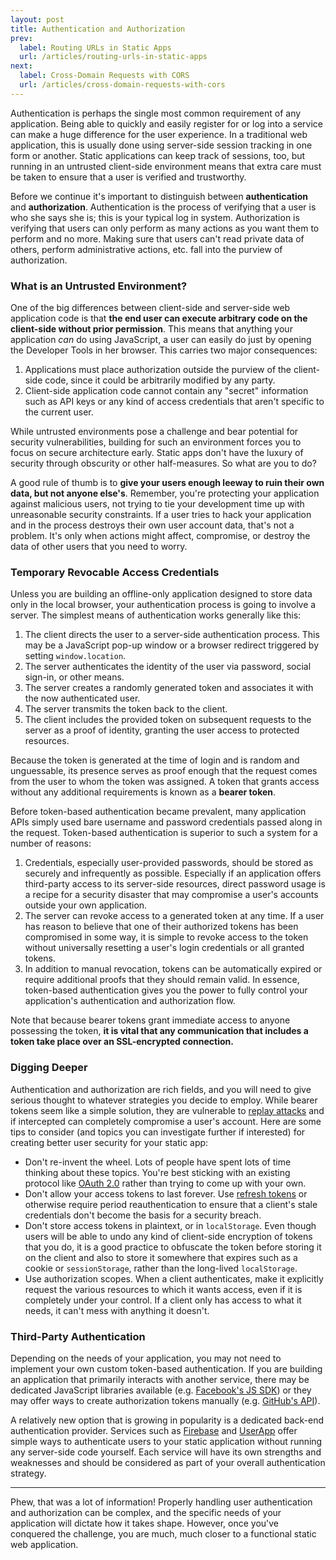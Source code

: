 ```yaml
---
layout: post
title: Authentication and Authorization
prev:
  label: Routing URLs in Static Apps
  url: /articles/routing-urls-in-static-apps
next:
  label: Cross-Domain Requests with CORS
  url: /articles/cross-domain-requests-with-cors
---
```


Authentication is perhaps the single most common requirement of any application. Being able to
quickly and easily register for or log into a service can make a huge difference for the user
experience. In a traditional web application, this is usually done using server-side session
tracking in one form or another. Static applications can keep track of sessions, too, but running
in an untrusted client-side environment means that extra care must be taken to ensure that a
user is verified and trustworthy.

Before we continue it's important to distinguish between **authentication** and **authorization**.
Authentication is the process of verifying that a user is who she says she is; this is your typical
log in system. Authorization is verifying that users can only perform as many actions as you want
them to perform and no more. Making sure that users can't read private data of others, perform
administrative actions, etc. fall into the purview of authorization.

### What is an Untrusted Environment?

One of the big differences between client-side and server-side web application code is that
**the end user can execute arbitrary code on the client-side without prior permission**. This
means that anything your application *can* do using JavaScript, a user can easily do just by
opening the Developer Tools in her browser. This carries two major consequences:

1. Applications must place authorization outside the purview of the client-side code, since it
   could be arbitrarily modified by any party.
2. Client-side application code cannot contain any "secret" information such as API keys or
   any kind of access credentials that aren't specific to the current user.

While untrusted environments pose a challenge and bear potential for security vulnerabilities,
building for such an environment forces you to focus on secure architecture early. Static apps don't have the
luxury of security through obscurity or other half-measures. So what are you to do?

A good rule of thumb is to **give your users enough leeway to ruin their own data, but not anyone
else's**. Remember, you're protecting your application against malicious users, not trying to tie
your development time up with unreasonable security constraints. If a user tries to hack your application and
in the process destroys their own user account data, that's not a problem. It's only when actions
might affect, compromise, or destroy the data of other users that you need to worry.

### Temporary Revocable Access Credentials

Unless you are building an offline-only application designed to store data only in the local browser,
your authentication process is going to involve a server. The simplest means of authentication works
generally like this:

1. The client directs the user to a server-side authentication process. This may be a JavaScript
   pop-up window or a browser redirect triggered by setting `window.location`.
2. The server authenticates the identity of the user via password, social sign-in, or
   other means.
3. The server creates a randomly generated token and associates it with the now authenticated user.
4. The server transmits the token back to the client.
5. The client includes the provided token on subsequent requests to the server as a proof of identity,
   granting the user access to protected resources.
   
Because the token is generated at the time of login and is random and unguessable, its presence serves
as proof enough that the request comes from the user to whom the token was assigned. A token that grants
access without any additional requirements is known as a **bearer token**.

Before token-based authentication became prevalent, many application APIs simply used bare username and password credentials
passed along in the request. Token-based authentication is superior to such a system for a number of reasons:

1. Credentials, especially user-provided passwords, should be stored as securely and infrequently as possible.
   Especially if an application offers third-party access to its server-side resources, direct password usage
   is a recipe for a security disaster that may compromise a user's accounts outside your own application.
2. The server can revoke access to a generated token at any time. If a user has reason to believe that one of
   their authorized tokens has been compromised in some way, it is simple to revoke access to the token without
   universally resetting a user's login credentials or all granted tokens.
3. In addition to manual revocation, tokens can be automatically expired or require additional proofs that they
   should remain valid. In essence, token-based authentication gives you the power to fully control your application's
   authentication and authorization flow.
   
Note that because bearer tokens grant immediate access to anyone possessing the token, **it is vital that any communication
that includes a token take place over an SSL-encrypted connection.**

### Digging Deeper

Authentication and authorization are rich fields, and you will need to give serious thought to whatever strategies you
decide to employ. While bearer tokens seem like a simple solution, they are vulnerable to [replay attacks](http://en.wikipedia.org/wiki/Replay_attack)
and if intercepted can completely compromise a user's account. Here are some tips to consider (and topics you can investigate
further if interested) for creating better user security for your static app:

* Don't re-invent the wheel. Lots of people have spent lots of time thinking about these topics. You're best sticking
  with an existing protocol like [OAuth 2.0](http://tools.ietf.org/html/rfc6749) rather than trying to come up with your own.
* Don't allow your access tokens to last forever. Use [refresh tokens](http://tools.ietf.org/html/rfc6749#section-1.5) or
  otherwise require period reauthentication to ensure that a client's stale credentials don't become the basis for a
  security breach.
* Don't store access tokens in plaintext, or in `localStorage`. Even though users will be able to undo any kind of client-side
  encryption of tokens that you do, it is a good practice to obfuscate the token before storing it on the client and also
  to store it somewhere that expires such as a cookie or `sessionStorage`, rather than the long-lived `localStorage`.
* Use authorization scopes. When a client authenticates, make it explicitly request the various resources to which it wants
  access, even if it is completely under your control. If a client only has access to what it needs, it can't mess with
  anything it doesn't.

### Third-Party Authentication

Depending on the needs of your application, you may not need to implement your own custom token-based authentication.
If you are building an application that primarily interacts with another service, there may be dedicated JavaScript
libraries available (e.g. [Facebook's JS SDK](https://developers.facebook.com/docs/facebook-login/login-flow-for-web/))
or they may offer ways to create authorization tokens manually (e.g. [GitHub's API](http://developer.github.com/v3/oauth/#create-a-new-authorization)).

A relatively new option that is growing in popularity is a dedicated back-end authentication provider. Services such
as [Firebase](http://firebase.com) and [UserApp](http://userapp.io) offer simple ways to authenticate users to your
static application without running any server-side code yourself. Each service will have its own strengths and weaknesses
and should be considered as part of your overall authentication strategy.

---

Phew, that was a lot of information! Properly handling user authentication and authorization can be complex, and the specific
needs of your application will dictate how it takes shape. However, once you've conquered the challenge, you are much, much
closer to a functional static web application.
